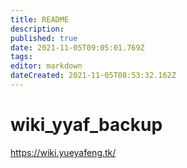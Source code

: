 ```yaml
---
title: README
description: 
published: true
date: 2021-11-05T09:05:01.769Z
tags: 
editor: markdown
dateCreated: 2021-11-05T08:53:32.162Z
---
```


# wiki_yyaf_backup

https://wiki.yueyafeng.tk/
